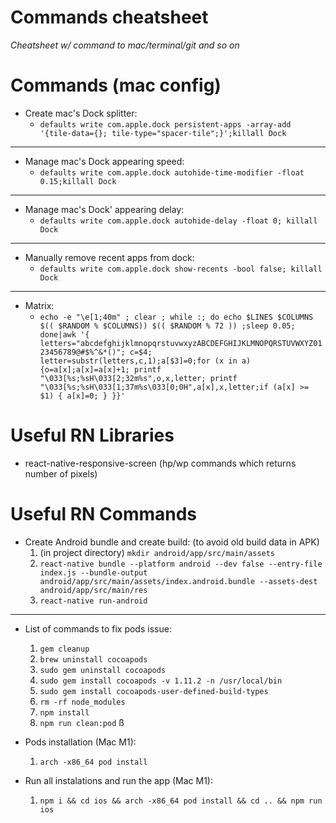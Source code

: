 # Commands cheatsheet
*Cheatsheet w/ command to mac/terminal/git and so on*

# Commands (mac config)

- Create mac's Dock splitter:
  - `defaults write com.apple.dock persistent-apps -array-add '{tile-data={}; tile-type="spacer-tile";}';killall Dock`
----
- Manage mac's Dock appearing speed:
  - `defaults write com.apple.dock autohide-time-modifier -float 0.15;killall Dock`
----
- Manage mac's Dock' appearing delay:
  - `defaults write com.apple.dock autohide-delay -float 0; killall Dock`

----
- Manually remove recent apps from dock:
  - `defaults write com.apple.dock show-recents -bool false; killall Dock`

----
- Matrix:
  - `echo -e "\e[1;40m" ; clear ; while :; do echo $LINES $COLUMNS $(( $RANDOM % $COLUMNS)) $(( $RANDOM % 72 )) ;sleep 0.05; done|awk '{ letters="abcdefghijklmnopqrstuvwxyzABCDEFGHIJKLMNOPQRSTUVWXYZ0123456789@#$%^&*()"; c=$4; letter=substr(letters,c,1);a[$3]=0;for (x in a) {o=a[x];a[x]=a[x]+1; printf "\033[%s;%sH\033[2;32m%s",o,x,letter; printf "\033[%s;%sH\033[1;37m%s\033[0;0H",a[x],x,letter;if (a[x] >= $1) { a[x]=0; } }}'`

# Useful RN Libraries

- react-native-responsive-screen (hp/wp commands which returns number of pixels)

# Useful RN Commands

- Create Android bundle and create build: (to avoid old build data in APK)
  1. (in project directory) `mkdir android/app/src/main/assets`
  2. `react-native bundle --platform android --dev false --entry-file index.js --bundle-output android/app/src/main/assets/index.android.bundle --assets-dest android/app/src/main/res`
  3. `react-native run-android`
----
- List of commands to fix pods issue:

  1) `gem cleanup`
  2) `brew uninstall cocoapods`
  3) `sudo gem uninstall cocoapods`
  4) `sudo gem install cocoapods -v 1.11.2 -n /usr/local/bin`
  5) `sudo gem install cocoapods-user-defined-build-types`
  6) `rm -rf node_modules`
  7) `npm install`
  8) `npm run clean:pod`
ß

- Pods installation (Mac M1):
  1. `arch -x86_64 pod install`

- Run all instalations and run the app (Mac M1):
  1. `npm i && cd ios && arch -x86_64 pod install && cd .. && npm run ios`
